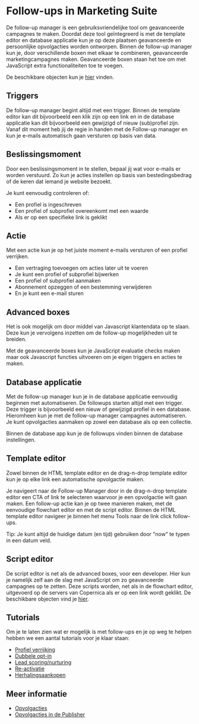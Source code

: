 # Follow-ups in Marketing Suite

De follow-up manager is een gebruiksvriendelijke tool om geavanceerde 
campagnes te maken. Doordat deze tool geïntegreerd is met de template 
editor en database applicatie kun je op deze plaatsen geavanceerde en 
persoonlijke opvolgacties worden ontworpen. 
Binnen de follow-up manager kun je, door verschillende boxen met elkaar 
te combineren, geavanceerde marketingcampagnes maken. Geavanceerde boxen 
staan het toe om met JavaScript extra functionaliteiten toe te voegen. 

De beschikbare objecten kun je [hier](./data-object) vinden.

## Triggers

De follow-up manager begint altijd met een trigger. Binnen de template 
editor kan dit bijvoorbeeld een klik zijn op een link en in de database 
applicatie kan dit bijvoorbeeld een gewijzigd of nieuw (sub)profiel zijn. 
Vanaf dit moment heb jij de regie in handen met de Follow-up manager en 
kun je e-mails automatisch gaan versturen op basis van data.

## Beslissingsmoment

Door een beslissingsmoment in te stellen, bepaal jij wat voor e-mails er 
worden verstuurd. Zo kun je acties instellen op basis van bestedingsbedrag 
of de keren dat iemand je website bezoekt.

Je kunt eenvoudig controleren of:

- Een profiel is ingeschreven
- Een profiel of subprofiel overeenkomt met een waarde
- Als er op een specifieke link is geklikt

## Actie

Met een actie kun je op het juiste moment e-mails versturen of een profiel verrijken.

- Een vertraging toevoegen om acties later uit te voeren
- Je kunt een profiel of subprofiel bijwerken
- Een profiel of subprofiel aanmaken
- Abonnement opzeggen of een bestemming verwijderen
- En je kunt een e-mail sturen

## Advanced boxes

Het is ook mogelijk om door middel van Javascript klantendata op te slaan. 
Deze kun je vervolgens inzetten om de follow-up mogelijkheden uit te breiden.

Met de geavanceerde boxes kun je JavaScript evaluatie checks maken maar 
ook Javascript functies uitvoeren om je eigen triggers en acties te maken. 
 
## Database applicatie

Met de follow-up manager kun je in de database applicatie eenvoudig beginnen 
met automatiseren. De followups starten altijd met een trigger. Deze trigger 
is bijvoorbeeld een nieuw of gewijzigd profiel in een database. Hieromheen 
kun je met de follow-up manager campagnes automatiseren. Je kunt opvolgacties 
aanmaken op zowel een database als op een collectie.

Binnen de database app kun je de followups vinden binnen de database 
instellingen.

## Template editor

Zowel binnen de HTML template editor en de drag-n-drop template editor 
kun je op elke link een automatische opvolgactie maken. 

Je navigeert naar de Follow-up Manager door in de drag-n-drop template 
editor een CTA of link te selecteren waarvoor je een opvolgactie wilt gaan 
maken. Een follow-up actie kan je op twee manieren maken, met de eenvoudige 
flowchart editor en met de script editor. Binnen de HTML template editor 
navigeer je binnen het menu Tools naar de link click follow-ups.

Tip: Je kunt altijd de huidige datum (en tijd) gebruiken door "now" 
te typen in een datum veld.

## Script editor

De script editor is net als de advanced boxes, voor een developer. Hier 
kun je namelijk zelf aan de slag met JavaScript om zo geavanceerde campagnes 
op te zetten. Deze scripts worden, net als in de flowchart editor, uitgevoerd 
op de servers van Copernica als er op een link wordt geklikt. De beschikbare 
objecten vind je [hier](./data-object).
 
## Tutorials

Om je te laten zien wat er mogelijk is met follow-ups en je op weg te helpen 
hebben we een aantal tutorials voor je klaar staan:

* [Profiel verrijking](./campaign-tutorial-profile-enrichment)
* [Dubbele opt-in](./campaign-tutorial-double-opt-in)
* [Lead scoring/nurturing](./campaign-tutorial-lead-nurturing)
* [Re-activatie](./campaign-tutorial-reactivation)
* [Herhalingsaankopen](./campaign-tutorial-repeat-purchase)

## Meer informatie

- [Opvolgacties](./followups)
- [Opvolgacties in de Publisher](./follow-up-manager-publisher)
